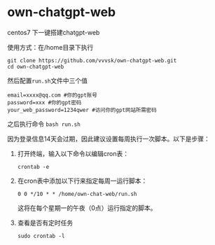 # own-chatgpt-web
centos7 下一键搭建chatgpt-web

使用方式：在/home目录下执行

````
git clone https://github.com/vvvsk/own-chatgpt-web.git
cd own-chatgpt-web
````

然后配置`run.sh`文件中三个值

```
email=xxxx@qq.com #你的gpt账号
password=xxx #你的gpt密码
your_web_password=1234qwer #访问你的gpt网站所需密码
```

之后执行命令 `bash run.sh`

因为登录信息14天会过期，因此建议设置每周执行一次脚本。以下是步骤：

1. 打开终端，输入以下命令以编辑cron表：

   ```
   crontab -e
   ```

2. 在cron表中添加以下行来指定每周一运行脚本：

   ```
   0 0 */10 * * /home/own-chat-web/run.sh
   ```

   这将在每个星期一的午夜（0点）运行指定的脚本。

3. 查看是否有定时任务

   ```sudo crontab -l
   sudo crontab -l
